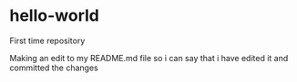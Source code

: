 # hello-world
First time repository

Making an edit to my README.md file so i can say that i have edited it and committed the changes
